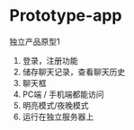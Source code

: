 ﻿# Prototype-app

独立产品原型1

1.	登录，注册功能
2.	储存聊天记录，查看聊天历史
3.	聊天框
4.	PC端 / 手机端都能访问
5.	明亮模式/夜晚模式
6.	运行在独立服务器上
